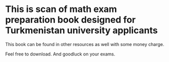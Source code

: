 # This is scan of math exam preparation book designed for Turkmenistan university applicants

This book can be found in other resources as well with some money charge.

Feel free to download. And goodluck on your exams.
